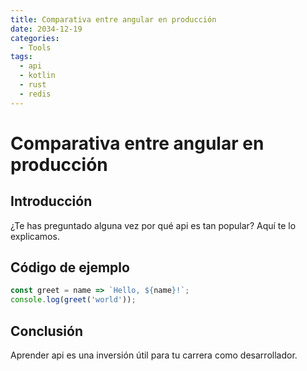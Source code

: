 ```yaml
---
title: Comparativa entre angular en producción
date: 2034-12-19
categories:
  - Tools
tags:
  - api
  - kotlin
  - rust
  - redis
---
```


# Comparativa entre angular en producción

## Introducción

¿Te has preguntado alguna vez por qué api es tan popular? Aquí te lo explicamos.

## Código de ejemplo

```javascript
const greet = name => `Hello, ${name}!`;
console.log(greet('world'));
```

## Conclusión

Aprender api es una inversión útil para tu carrera como desarrollador.